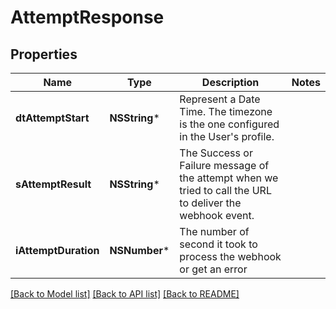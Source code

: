 # AttemptResponse

## Properties
Name | Type | Description | Notes
------------ | ------------- | ------------- | -------------
**dtAttemptStart** | **NSString*** | Represent a Date Time. The timezone is the one configured in the User&#39;s profile. | 
**sAttemptResult** | **NSString*** | The Success or Failure message of the attempt when we tried to call the URL to deliver the webhook event. | 
**iAttemptDuration** | **NSNumber*** | The number of second it took to process the webhook or get an error | 

[[Back to Model list]](../README.md#documentation-for-models) [[Back to API list]](../README.md#documentation-for-api-endpoints) [[Back to README]](../README.md)


